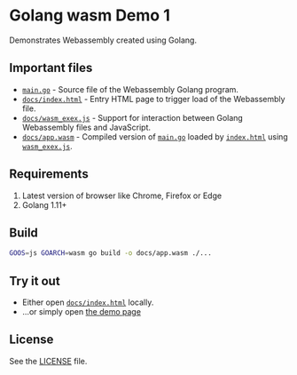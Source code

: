 # Golang wasm Demo 1

Demonstrates Webassembly created using Golang.

## Important files

* [`main.go`](main.go) - Source file of the Webassembly Golang program.
* [`docs/index.html`](docs/index.html) - Entry HTML page to trigger load of the Webassembly file.
* [`docs/wasm_exex.js`](docs/wasm_exec.js) - Support for interaction between Golang Webassembly files and JavaScript.
* [`docs/app.wasm`](docs/app.wasm) - Compiled version of [`main.go`](main.go) loaded by [`index.html`](docs/index.html) using [`wasm_exex.js`](docs/wasm_exec.js).

## Requirements

1. Latest version of browser like Chrome, Firefox or Edge
2. Golang 1.11+

## Build

```bash
GOOS=js GOARCH=wasm go build -o docs/app.wasm ./...
```

## Try it out

* Either open [`docs/index.html`](docs/index.html) locally.
* ...or simply open [the demo page](https://blaubaer.github.io/golang-wasm-demo1/)

## License

See the [LICENSE](LICENSE) file.